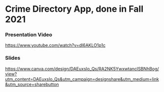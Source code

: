 # Crime Directory App, done in Fall 2021

### Presentation Video
https://www.youtube.com/watch?v=dl6AKLO1p1c
### Slides
https://www.canva.com/design/DAEuxslo_Qs/RA2NK5YwxwtanclSBNhBog/view?utm_content=DAEuxslo_Qs&utm_campaign=designshare&utm_medium=link&utm_source=sharebutton

